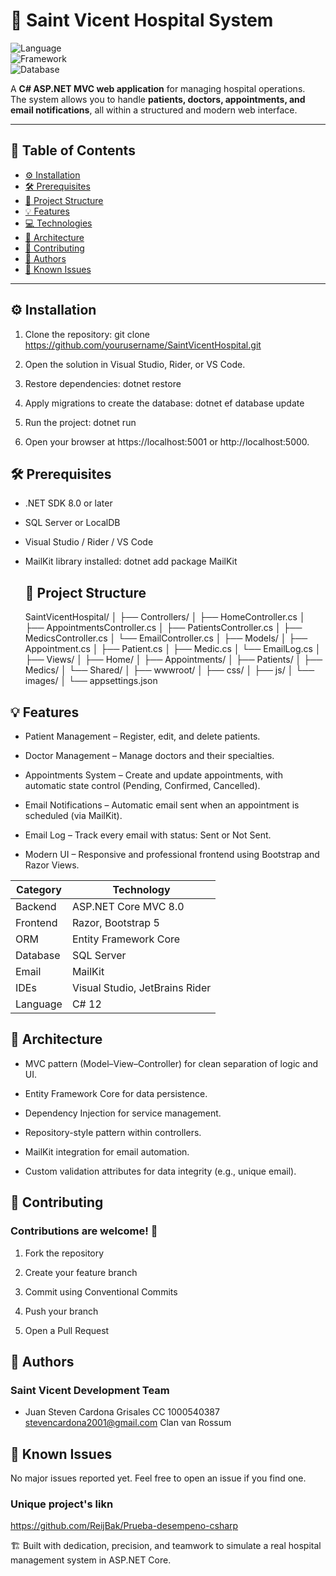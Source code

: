 # 🏥 Saint Vicent Hospital System

![Language](https://img.shields.io/badge/C%23-8.0-blueviolet)  
![Framework](https://img.shields.io/badge/ASP.NET%20Core-8.0-green)  
![Database](https://img.shields.io/badge/Entity%20Framework-Core-blue)  

A **C# ASP.NET MVC web application** for managing hospital operations.  
The system allows you to handle **patients, doctors, appointments, and email notifications**, all within a structured and modern web interface.

---

## 📑 Table of Contents
- [⚙️ Installation](#️-installation)  
- [🛠️ Prerequisites](#️-prerequisites)  
- [📂 Project Structure](#-project-structure)  
- [💡 Features](#-features)  
- [💻 Technologies](#-technologies)  
- [🧠 Architecture](#-architecture)  
- [🤝 Contributing](#-contributing)  
- [👥 Authors](#-authors)  
- [🐞 Known Issues](#-known-issues)  

---

## ⚙️ Installation

1. Clone the repository:
   git clone https://github.com/yourusername/SaintVicentHospital.git
   
2. Open the solution in Visual Studio, Rider, or VS Code.

3. Restore dependencies:
   dotnet restore

4. Apply migrations to create the database:
   dotnet ef database update

5. Run the project:
   dotnet run

6. Open your browser at https://localhost:5001 or http://localhost:5000.

## 🛠️ Prerequisites

- .NET SDK 8.0 or later

- SQL Server or LocalDB

- Visual Studio / Rider / VS Code

- MailKit library installed:
  dotnet add package MailKit

  ## 📂 Project Structure

  SaintVicentHospital/
│
├── Controllers/
│   ├── HomeController.cs
│   ├── AppointmentsController.cs
│   ├── PatientsController.cs
│   ├── MedicsController.cs
│   └── EmailController.cs
│
├── Models/
│   ├── Appointment.cs
│   ├── Patient.cs
│   ├── Medic.cs
│   └── EmailLog.cs
│
├── Views/
│   ├── Home/
│   ├── Appointments/
│   ├── Patients/
│   ├── Medics/
│   └── Shared/
│
├── wwwroot/
│   ├── css/
│   ├── js/
│   └── images/
│
└── appsettings.json

## 💡 Features

- Patient Management – Register, edit, and delete patients.

- Doctor Management – Manage doctors and their specialties.

- Appointments System – Create and update appointments, with automatic state control (Pending, Confirmed, Cancelled).

- Email Notifications – Automatic email sent when an appointment is scheduled (via MailKit).

- Email Log – Track every email with status: Sent or Not Sent.

- Modern UI – Responsive and professional frontend using Bootstrap and Razor Views.

| Category | Technology                     |
| -------- | ------------------------------ |
| Backend  | ASP.NET Core MVC 8.0           |
| Frontend | Razor, Bootstrap 5             |
| ORM      | Entity Framework Core          |
| Database | SQL Server                     |
| Email    | MailKit                        |
| IDEs     | Visual Studio, JetBrains Rider |
| Language | C# 12                          |

## 🧠 Architecture

- MVC pattern (Model–View–Controller) for clean separation of logic and UI.

- Entity Framework Core for data persistence.

- Dependency Injection for service management.

- Repository-style pattern within controllers.

- MailKit integration for email automation.

- Custom validation attributes for data integrity (e.g., unique email).

## 🤝 Contributing

### Contributions are welcome! 🚀

1. Fork the repository

2. Create your feature branch

3. Commit using Conventional Commits

4. Push your branch

5. Open a Pull Request

## 👥 Authors

### Saint Vicent Development Team

- Juan Steven Cardona Grisales
  CC 1000540387
  stevencardona2001@gmail.com
  Clan van Rossum 

## 🐞 Known Issues

No major issues reported yet. Feel free to open an issue if you find one.

### Unique project's likn 
https://github.com/ReijBak/Prueba-desempeno-csharp

🏗️ Built with dedication, precision, and teamwork to simulate a real hospital management system in ASP.NET Core.

